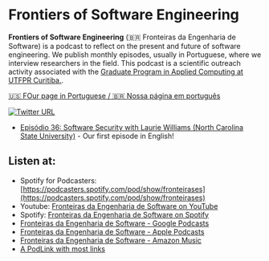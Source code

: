 #  Frontiers of Software Engineering 

**Frontiers of Software Engineering** (🇧🇷 Fronteiras da Engenharia de Software) is a podcast to reflect on the present and future of software engineering. We publish monthly episodes, usually in Portuguese, where we interview researchers in the field. This podcast is a scientific outreach activity associated with the [Graduate Program in Applied Computing at UTFPR Curitiba.](https://bit.ly/42X2LFQ).

[🇺🇸 FOur page in Portuguese / 🇧🇷 Nossa página em português](https://fronteirases.github.io/)


<!-- Are you interested in receiving emails about Fronteiras da Engenharia de Software? You will be notified of the release of each episode and other activities we are involved in. If yes, please fill out your information in [this form]().
-->


[![Twitter URL](https://img.shields.io/twitter/url/https/twitter.com/fronteirases.svg?style=social&label=Follow%20%40fronteirases)](https://twitter.com/fronteirases)

- [Episódio 36: Software Security with Laurie Williams (North Carolina State University)](https://youtu.be/WyTOtlY3NFY) - Our first episode in English!

## Listen at:

- Spotify for Podcasters: [https://podcasters.spotify.com/pod/show/fronteirases](https://podcasters.spotify.com/pod/show/fronteirases)
- Youtube: [Fronteiras da Engenharia de Software on YouTube](https://www.youtube.com/channel/UCoMR6kQkALsrDIpbu3nB9tw)
- Spotify: [Fronteiras da Engenharia de Software on Spotify](https://open.spotify.com/show/1Ik3QFLLS9KThpSE9l8fX3)
- [Fronteiras da Engenharia de Software - Google Podcasts](https://podcasts.google.com/feed/aHR0cHM6Ly9hbmNob3IuZm0vcy8yNDhjMDU2OC9wb2RjYXN0L3Jzcw==)
- [Fronteiras da Engenharia de Software - Apple Podcasts](https://podcasts.apple.com/us/podcast/fronteiras-da-engenharia-de-software/id1517697751)
- [Fronteiras da Engenharia de Software - Amazon Music](https://www.amazon.com/Fronteiras-da-Engenharia-de-Software/dp/B08K5B3H74)
- [A PodLink with most links](https://pod.link/1517697751)
